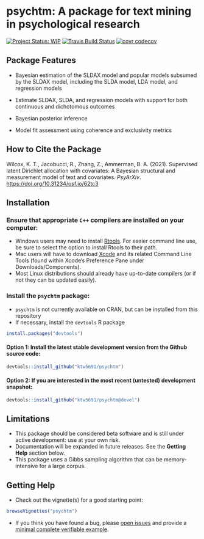 
<!-- README.md is generated from README.Rmd. Please edit that file -->

# psychtm: A package for text mining in psychological research

[![Project Status:
WIP](https://www.repostatus.org/badges/latest/wip.svg)](https://www.repostatus.org/#wip)
[![Travis Build
Status](https://www.travis-ci.com/ktw5691/psychtm.svg?branch=master)](https://app.travis-ci.com/github/ktw5691/psychtm)
[![covr
codecov](https://app.codecov.io/gh/ktw5691/psychtm/branch/master/graph/badge.svg)](https://app.codecov.io/gh/ktw5691/psychtm)

## Package Features

-   Bayesian estimation of the SLDAX model and popular models subsumed
    by the SLDAX model, including the SLDA model, LDA model, and
    regression models

-   Estimate SLDAX, SLDA, and regression models with support for both
    continuous and dichotomous outcomes

-   Bayesian posterior inference

-   Model fit assessment using coherence and exclusivity metrics

## How to Cite the Package

Wilcox, K. T., Jacobucci, R., Zhang, Z., Ammerman, B. A. (2021).
Supervised latent Dirichlet allocation with covariates: A Bayesian
structural and measurement model of text and covariates. *PsyArXiv*.
<https://doi.org/10.31234/osf.io/62tc3>

## Installation

### Ensure that appropriate `C++` compilers are installed on your computer:

-   Windows users may need to install
    [Rtools](https://CRAN.R-project.org/bin/windows/Rtools/). For easier
    command line use, be sure to select the option to install Rtools to
    their path.
-   Mac users will have to download
    [Xcode](https://apps.apple.com/ca/app/xcode/id497799835?mt=12) and
    its related Command Line Tools (found within Xcode’s Preference Pane
    under Downloads/Components).
-   Most Linux distributions should already have up-to-date compilers
    (or if not they can be updated easily).

### Install the `psychtm` package:

-   `psychtm` is not currently available on CRAN, but can be installed
    from this repository
-   If necessary, install the `devtools` R package

``` r
install.packages("devtools")
```

#### Option 1: Install the latest stable development version from the Github source code:

``` r
devtools::install_github("ktw5691/psychtm")
```

#### Option 2: If you are interested in the most recent (untested) development snapshot:

``` r
devtools::install_github("ktw5691/psychtm@devel")
```

## Limitations

-   This package should be considered beta software and is still under
    active development: use at your own risk.
-   Documentation will be expanded in future releases. See the **Getting
    Help** section below.
-   This package uses a Gibbs sampling algorithm that can be
    memory-intensive for a large corpus.

## Getting Help

-   Check out the vignette(s) for a good starting point:

``` r
browseVignettes("psychtm")
```

-   If you think you have found a bug, please [open
    issues](https://github.com/ktw5691/psychtm/issues) and provide a
    [minimal complete verifiable
    example](https://stackoverflow.com/help/mcve).
